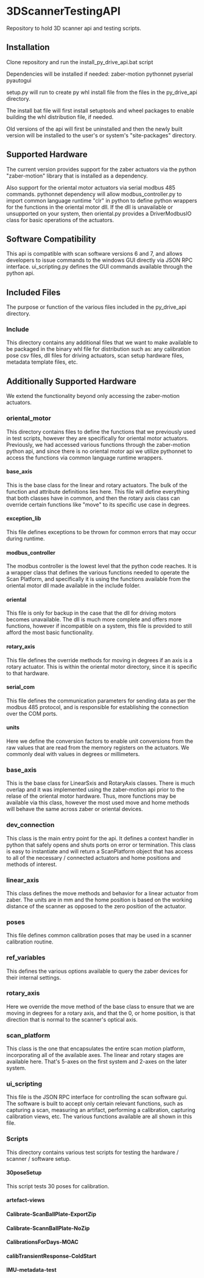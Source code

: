 # 3DScannerTestingAPI
Repository to hold 3D scanner api and testing scripts. 

## Installation
Clone repository and run the install_py_drive_api.bat script

Dependencies will be installed if needed:
    zaber-motion
    pythonnet
    pyserial
    pyautogui

setup.py will run to create py whl install file from the files in the py_drive_api directory.

The install bat file will first install setuptools and wheel packages to enable building the whl distribution file, if needed.

Old versions of the api will first be uninstalled and then the newly built version will be installed to the user's or system's "site-packages" directory.

## Supported Hardware
The current version provides support for the zaber actuators via the python "zaber-motion" library that is installed as a dependency.

Also support for the oriental motor actuators via serial modbus 485 commands. pythonnet dependency will allow modbus_controller.py to import common language runtime "clr" in python to define python wrappers for the functions in the oriental motor dll. If the dll is unavailable or unsupported on your system, then oriental.py provides a DriverModbusIO class for basic operations of the actuators.

## Software Compatibility
This api is compatible with scan software versions 6 and 7, and allows developers to issue commands to the windows GUI directly via JSON RPC interface. ui_scripting.py defines the GUI commands available through the python api.

## Included Files
The purpose or function of the various files included in the py_drive_api directory.

### Include
This directory contains any additional files that we want to make available to be packaged in the binary whl file for distribution such as: any calibration pose csv files, dll files for driving actuators, scan setup hardware files, metadata template files, etc.

## Additionally Supported Hardware
We extend the functionality beyond only accessing the zaber-motion actuators.

### oriental_motor
This directory contains files to define the functions that we previously used in test scripts, however they are specifically for oriental motor actuators. Previously, we had accessed various functions through the zaber-motion python api, and since there is no oriental motor api we utilize pythonnet to access the functions via common language runtime wrappers.

#### base_axis
This is the base class for the linear and rotary actuators. The bulk of the function and attribute definitions lies here. This file will define everything that both classes have in common, and then the rotary axis class can override certain functions like "move" to its specific use case in degrees.

#### exception_lib
This file defines exceptions to be thrown for common errors that may occur during runtime.

#### modbus_controller
The modbus controller is the lowest level that the python code reaches. It is a wrapper class that defines the various functions needed to operate the Scan Platform, and specifically it is using the functions available from the oriental motor dll made available in the include folder.

#### oriental
This file is only for backup in the case that the dll for driving motors becomes unavailable. The dll is much more complete and offers more functions, however if incompatible on a system, this file is provided to still afford the most basic functionality.

#### rotary_axis
This file defines the override methods for moving in degrees if an axis is a rotary actuator. This is within the oriental motor directory, since it is specific to that hardware.

#### serial_com
This file defines the communication parameters for sending data as per the modbus 485 protocol, and is responsible for establishing the connection over the COM ports.

#### units
Here we define the conversion factors to enable unit conversions from the raw values that are read from the memory registers on the actuators. We commonly deal with values in degrees or millimeters.

### base_axis
This is the base class for LinearSxis and RotaryAxis classes. There is much overlap and it was implemented using the zaber-motion api prior to the relase of the oriental motor hardware. Thus, more functions may be available via this class, however the most used move and home methods will behave the same across zaber or oriental devices. 

### dev_connection
This class is the main entry point for the api. It defines a context handler in python that safely opens and shuts ports on error or termination. This class is easy to instantiate and will return a ScanPlatform object that has access to all of the necessary / connected actuators and home positions and methods of interest. 

### linear_axis
This class defines the move methods and behavior for a linear actuator from zaber. The units are in mm and the home position is based on the working distance of the scanner as opposed to the zero position of the actuator. 

### poses
This file defines common calibration poses that may be used in a scanner calibration routine.

### ref_variables
This defines the various options available to query the zaber devices for their internal settings.

### rotary_axis
Here we override the move method of the base class to ensure that we are moving in degrees for a rotary axis, and that the 0, or home position, is that direction that is normal to the scanner's optical axis.

### scan_platform
This class is the one that encapsulates the entire scan motion platform, incorporating all of the available axes. The linear and rotary stages are available here. That's 5-axes on the first system and 2-axes on the later system. 

### ui_scripting
This file is the JSON RPC interface for controlling the scan software gui. The software is built to accept only certain relevant functions, such as capturing a scan, measuring an artifact, performing a calibration, capturing calibration views, etc. The various functions available are all shown in this file.

### Scripts
This directory contains various test scripts for testing the hardware / scanner / software setup. 

#### 30poseSetup
This script tests 30 poses for calibration.

#### artefact-views


#### Calibrate-ScanBallPlate-ExportZip

#### Calibrate-ScannBallPlate-NoZip

#### CalibrationsForDays-MOAC

#### calibTransientResponse-ColdStart

#### IMU-metadata-test

